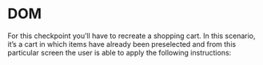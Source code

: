 # DOM
For this checkpoint you’ll have to recreate a shopping cart. In this scenario, it’s a cart in which items have already been preselected and from this particular screen the user is able to apply the following instructions:
